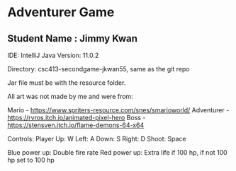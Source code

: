 # Adventurer Game

## Student Name : Jimmy Kwan

IDE: IntelliJ
Java Version: 11.0.2

Directory: csc413-secondgame-jkwan55, same as the git repo

Jar file must be with the resource folder.

All art was not made by me and were from: 

Mario - https://www.spriters-resource.com/snes/smarioworld/
Adventurer - https://rvros.itch.io/animated-pixel-hero
Boss - https://stensven.itch.io/flame-demons-64-x64

Controls: Player
	Up:	W
	Left:	A
	Down:	S
	Right:	D
	Shoot: 	Space

Blue power up: Double fire rate
Red power up: Extra life if 100 hp, if not 100 hp set to 100 hp
